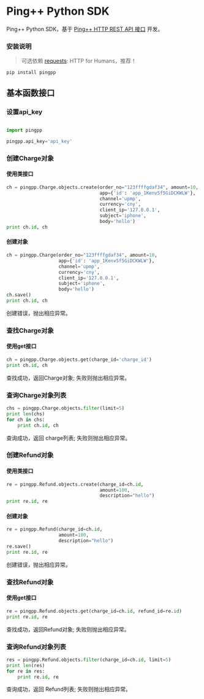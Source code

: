 # Ping++ Python SDK


Ping++ Python SDK，基于 [Ping++ HTTP REST API 接口](https://pingplusplus.com/document/api/) 开发。


### 安装说明

> 可选依赖 [requests](https://github.com/kennethreitz/requests): HTTP for Humans，推荐！

```
pip install pingpp
```


## 基本函数接口

### 设置api_key

```python

import pingpp

pingpp.api_key='api_key'
```

### 创建Charge对象

#### 使用类接口

```python
ch = pingpp.Charge.objects.create(order_no="123ffffgdaf34", amount=10,
                                  app={'id': 'app_1Kenv5f5GiDCKWLW'},
                                  channel='upmp',
                                  currency='cny',
                                  client_ip='127.0.0.1',
                                  subject='iphone',
                                  body='hello')
print ch.id, ch
```

#### 创建对象

```python
ch = pingpp.Charge(order_no="123ffffgdaf34", amount=10,
                   app={'id': 'app_1Kenv5f5GiDCKWLW'},
                   channel='upmp',
                   currency='cny',
                   client_ip='127.0.0.1',
                   subject='iphone',
                   body='hello')
ch.save()
print ch.id, ch
```
创建错误，抛出相应异常。

### 查找Charge对象

#### 使用get接口

```python
ch = pingpp.Charge.objects.get(charge_id='charge_id')
print ch.id, ch
```

查找成功，返回Charge对象; 失败则抛出相应异常。


### 查询Charge对象列表

```python
chs = pingpp.Charge.objects.filter(limit=5)
print len(chs)
for ch in chs:
    print ch.id, ch
```

查询成功，返回 charge列表; 失败则抛出相应异常。

### 创建Refund对象

#### 使用类接口

```python
re = pingpp.Refund.objects.create(charge_id=ch.id,
                                  amount=100,
                                  description="hello")
print re.id, re
```

#### 创建对象

```python
re = pingpp.Refund(charge_id=ch.id,
                   amount=100,
                   description="hello")
re.save()
print re.id, re
```
创建错误，抛出相应异常。

### 查找Refund对象

#### 使用get接口

```python
re = pingpp.Refund.objects.get(charge_id=ch.id, refund_id=re.id)
print re.id, re
```

查找成功，返回Refund对象; 失败则抛出相应异常。


### 查询Refund对象列表

```python
res = pingpp.Refund.objects.filter(charge_id=ch.id, limit=5)
print len(res)
for re in res:
    print re.id, re
```

查询成功，返回 Refund列表; 失败则抛出相应异常。
